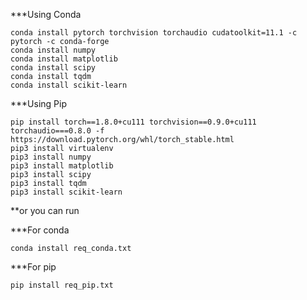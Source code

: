 ***Using Conda

```
conda install pytorch torchvision torchaudio cudatoolkit=11.1 -c pytorch -c conda-forge
conda install numpy
conda install matplotlib
conda install scipy
conda install tqdm
conda install scikit-learn
```

***Using Pip
```
pip install torch==1.8.0+cu111 torchvision==0.9.0+cu111 torchaudio===0.8.0 -f https://download.pytorch.org/whl/torch_stable.html
pip3 install virtualenv
pip3 install numpy
pip3 install matplotlib
pip3 install scipy
pip3 install tqdm
pip3 install scikit-learn
```

**or you can run

***For conda

```
conda install req_conda.txt
```

***For pip

```
pip install req_pip.txt
```
